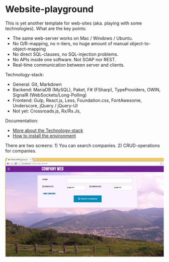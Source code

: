 

# Website-playground #

This is yet another template for web-sites (aka. playing with some technologies).
What are the key points:

- The same web-server works on Mac / Windows / Ubuntu.
- No O/R-mapping, no n-tiers, no huge amount of manual object-to-object-mapping
- No direct SQL-clauses, no SQL-injection problems.
- No APIs inside one software. Not SOAP nor REST.
- Real-time communication between server and clients.

Technology-stack:

- General: Git, Markdown
- Backend: MariaDB (MySQL), Paket, F# (FSharp), TypeProviders, OWIN, SignalR (WebSockets/Long-Polling)
- Frontend: Gulp, React.js, Less, Foundation.css, FontAwesome, Underscore, jQuery / jQuery-UI
- Not yet: Crossroads.js, Rx/Rx.Js, 

Documentation:

- [More about the Technology-stack](specifications/Technologies.md)
- [How to install the environment](specifications/Deployment.md)


There are two screens: 1) You can search companies. 2) CRUD-operations for companies.

![](specifications/ui.jpg)
